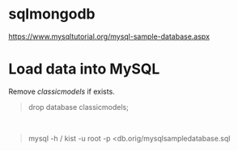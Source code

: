 # sqlmongodb

https://www.mysqltutorial.org/mysql-sample-database.aspx

# Load data into MySQL

Remove *classicmodels* if exists.

> drop database classicmodels;<br>
<br>

>mysql -h /<host name/> kist -u root -p <db.orig/mysqlsampledatabase.sql <br>
